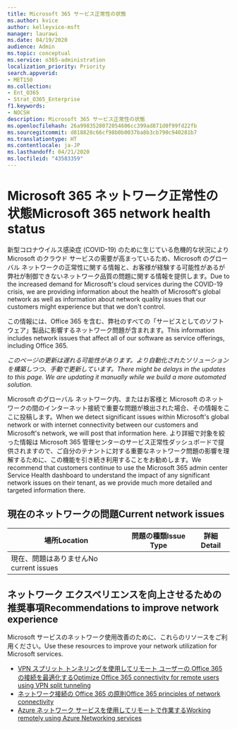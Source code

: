 ```yaml
---
title: Microsoft 365 サービス正常性の状態
ms.author: kvice
author: kelleyvice-msft
manager: laurawi
ms.date: 04/19/2020
audience: Admin
ms.topic: conceptual
ms.service: o365-administration
localization_priority: Priority
search.appverid:
- MET150
ms.collection:
- Ent_O365
- Strat_O365_Enterprise
f1.keywords:
- NOCSH
description: Microsoft 365 サービス正常性の状態
ms.openlocfilehash: 26a9983528072054606cc399ad871d0f99fd22fb
ms.sourcegitcommit: d818828c66cf98b0b0037ba8b3cb790c940281b7
ms.translationtype: HT
ms.contentlocale: ja-JP
ms.lasthandoff: 04/21/2020
ms.locfileid: "43583359"
---
```

# <a name="microsoft-365-network-health-status"></a><span data-ttu-id="f767c-103">Microsoft 365 ネットワーク正常性の状態</span><span class="sxs-lookup"><span data-stu-id="f767c-103">Microsoft 365 network health status</span></span>

<span data-ttu-id="f767c-104">新型コロナウイルス感染症 (COVID-19) のために生じている危機的な状況により Microsoft のクラウド サービスの需要が高まっているため、Microsoft のグローバル ネットワークの正常性に関する情報と、お客様が経験する可能性があるが弊社が制御できないネットワーク品質の問題に関する情報を提供します。</span><span class="sxs-lookup"><span data-stu-id="f767c-104">Due to the increased demand for Microsoft's cloud services during the COVID-19 crisis, we are providing information about the health of Microsoft's global network as well as information about network quality issues that our customers might experience but that we don't control.</span></span>

<span data-ttu-id="f767c-105">この情報には、Office 365 を含む、弊社のすべての「サービスとしてのソフトウェア」製品に影響するネットワーク問題が含まれます。</span><span class="sxs-lookup"><span data-stu-id="f767c-105">This information includes network issues that affect all of our software as service offerings, including Office 365.</span></span>

<span data-ttu-id="f767c-106">_このページの更新は遅れる可能性があります。より自動化されたソリューションを構築しつつ、手動で更新しています。_</span><span class="sxs-lookup"><span data-stu-id="f767c-106">_There might be delays in the updates to this page. We are updating it manually while we build a more automated solution._</span></span>

<span data-ttu-id="f767c-107">Microsoft のグローバル ネットワーク内、またはお客様と Microsoft のネットワークの間のインターネット接続で重要な問題が検出された場合、その情報をここに投稿します。</span><span class="sxs-lookup"><span data-stu-id="f767c-107">When we detect significant issues within Microsoft's global network or with internet connectivity between our customers and Microsoft's network, we will post that information here.</span></span> <span data-ttu-id="f767c-108">より詳細で対象を絞った情報は Microsoft 365 管理センターのサービス正常性ダッシュボードで提供されますので、ご自分のテナントに対する重要なネットワーク問題の影響を理解するために、この機能を引き続き利用することをお勧めします。</span><span class="sxs-lookup"><span data-stu-id="f767c-108">We recommend that customers continue to use the Microsoft 365 admin center Service Health dashboard to understand the impact of any significant network issues on their tenant, as we provide much more detailed and targeted information there.</span></span>

## <a name="current-network-issues"></a><span data-ttu-id="f767c-109">現在のネットワークの問題</span><span class="sxs-lookup"><span data-stu-id="f767c-109">Current network issues</span></span>

| <span data-ttu-id="f767c-110">場所</span><span class="sxs-lookup"><span data-stu-id="f767c-110">Location</span></span> | <span data-ttu-id="f767c-111">問題の種類</span><span class="sxs-lookup"><span data-stu-id="f767c-111">Issue Type</span></span> | <span data-ttu-id="f767c-112">詳細</span><span class="sxs-lookup"><span data-stu-id="f767c-112">Detail</span></span> |
| --- | --- | --- |
| <span data-ttu-id="f767c-113">現在、問題はありません</span><span class="sxs-lookup"><span data-stu-id="f767c-113">No current issues</span></span> | | |

## <a name="recommendations-to-improve-network-experience"></a><span data-ttu-id="f767c-114">ネットワーク エクスペリエンスを向上させるための推奨事項</span><span class="sxs-lookup"><span data-stu-id="f767c-114">Recommendations to improve network experience</span></span>

<span data-ttu-id="f767c-115">Microsoft サービスのネットワーク使用改善のために、これらのリソースをご利用ください。</span><span class="sxs-lookup"><span data-stu-id="f767c-115">Use these resources to improve your network utilization for Microsoft services.</span></span>

- [<span data-ttu-id="f767c-116">VPN スプリット トンネリングを使用してリモート ユーザーの Office 365 の接続を最適化する</span><span class="sxs-lookup"><span data-stu-id="f767c-116">Optimize Office 365 connectivity for remote users using VPN split tunneling</span></span>](https://docs.microsoft.com/office365/enterprise/office-365-vpn-split-tunnel)
- [<span data-ttu-id="f767c-117">ネットワーク接続の Office 365 の原則</span><span class="sxs-lookup"><span data-stu-id="f767c-117">Office 365 principles of network connectivity</span></span>](https://aka.ms/pnc)
- [<span data-ttu-id="f767c-118">Azure ネットワーク サービスを使用してリモートで作業する</span><span class="sxs-lookup"><span data-stu-id="f767c-118">Working remotely using Azure Networking services</span></span>](https://docs.microsoft.com/azure/networking/working-remotely-support)
